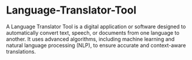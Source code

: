 # Language-Translator-Tool
A Language Translator Tool is a digital application or software designed to automatically convert text, speech, or documents from one language to another. It uses advanced algorithms, including machine learning and natural language processing (NLP), to ensure accurate and context-aware translations.

